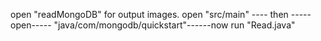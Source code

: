 open "readMongoDB" for output images.
open "src/main" ---- then ----- open----- "java/com/mongodb/quickstart"------now run "Read.java"
